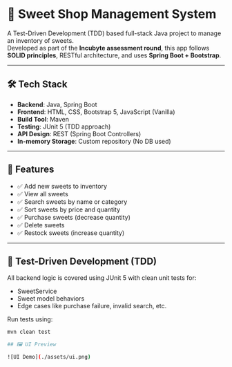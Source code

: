 # 🍬 Sweet Shop Management System

A Test-Driven Development (TDD) based full-stack Java project to manage an inventory of sweets.  
Developed as part of the **Incubyte assessment round**, this app follows **SOLID principles**, RESTful architecture, and uses **Spring Boot + Bootstrap**.

---

## 🛠 Tech Stack

- **Backend**: Java, Spring Boot
- **Frontend**: HTML, CSS, Bootstrap 5, JavaScript (Vanilla)
- **Build Tool**: Maven
- **Testing**: JUnit 5 (TDD approach)
- **API Design**: REST (Spring Boot Controllers)
- **In-memory Storage**: Custom repository (No DB used)

---

## 🚀 Features

- ✅ Add new sweets to inventory
- ✅ View all sweets
- ✅ Search sweets by name or category
- ✅ Sort sweets by price and quantity
- ✅ Purchase sweets (decrease quantity)
- ✅ Delete sweets
- ✅ Restock sweets (increase quantity)

---

## 🧪 Test-Driven Development (TDD)

All backend logic is covered using JUnit 5 with clean unit tests for:

- SweetService
- Sweet model behaviors
- Edge cases like purchase failure, invalid search, etc.

Run tests using:

```bash
mvn clean test

## 🖼️ UI Preview

![UI Demo](./assets/ui.png)
